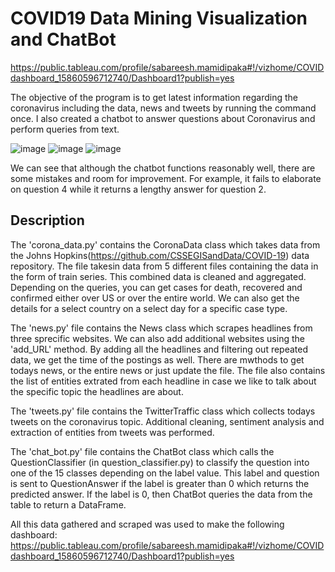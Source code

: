 # COVID19 Data Mining Visualization and ChatBot

https://public.tableau.com/profile/sabareesh.mamidipaka#!/vizhome/COVIDdashboard_15860596712740/Dashboard1?publish=yes

The objective of the program is to get latest information regarding the coronavirus including the data, news and tweets by running the command once. I also created a chatbot to answer questions about Coronavirus and perform queries from text.

![image](https://user-images.githubusercontent.com/25951391/80550709-cbb46e80-8975-11ea-8192-1838f58bbbed.png)
![image](https://user-images.githubusercontent.com/25951391/80550770-00282a80-8976-11ea-9c6b-463e2b941786.png)
![image](https://user-images.githubusercontent.com/25951391/80550649-99a30c80-8975-11ea-8fb2-f5dc0ac9da37.png)

We can see that although the chatbot functions reasonably well, there are some mistakes and room for improvement. For example, it fails to elaborate on question 4 while it returns a lengthy answer for question 2.

## Description 

The 'corona_data.py' contains the CoronaData class which takes data from the Johns Hopkins(https://github.com/CSSEGISandData/COVID-19) data repository. The file takesin data from 5 different files containing the data in the form of train series. This combined data is cleaned and aggregated. Depending on the queries, you can get cases for death, recovered and confirmed either over US or over the entire world. We can also get the details for a select country on a select day for a specific case type.

The 'news.py' file contains the News class which scrapes headlines from three sprecific websites. We can also add additional websites using the 'add_URL' method. By adding all the headlines and filtering out repeated data, we get the time of the postings as well. There are mwthods to get todays news, or the entire news or just update the file. The file also contains the list of entities extrated from each headline in case we like to talk about the specific topic the headlines are about.

The 'tweets.py' file contains the TwitterTraffic class which collects todays tweets on the coronavirus topic. Additional cleaning,  sentiment analysis and extraction of entities from tweets was performed.

The 'chat_bot.py' file contains the ChatBot class which calls the QuestionClassifier (in question_classifier.py) to classify the question into one of the 15 classes depending on the label value. This label and question is sent to QuestionAnswer if the label is greater than 0 which returns the predicted answer. If the label is 0, then ChatBot queries the data from the table to return  a DataFrame. 

All this data gathered and scraped was used to make the following dashboard:
https://public.tableau.com/profile/sabareesh.mamidipaka#!/vizhome/COVIDdashboard_15860596712740/Dashboard1?publish=yes

